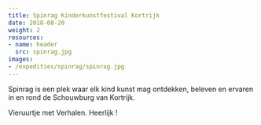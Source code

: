 ```yaml
---
title: Spinrag Kinderkunstfestival Kortrijk
date: 2018-08-20
weight: 2
resources:
- name: header
  src: spinrag.jpg
images:
- /expedities/spinrag/spinrag.jpg
---
```


Spinrag is een plek waar elk kind kunst mag ontdekken, beleven en ervaren in en rond de Schouwburg van Kortrijk.

Vieruurtje met Verhalen. Heerlijk !
